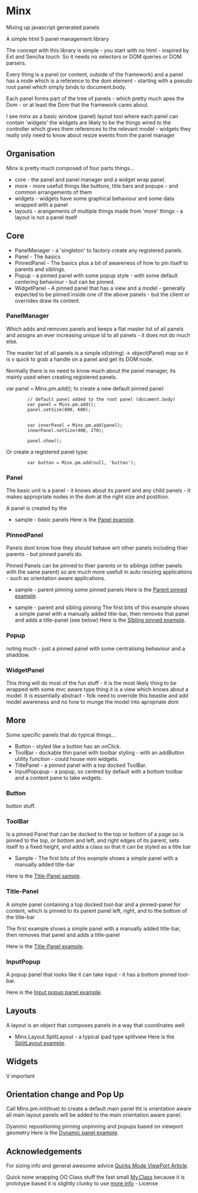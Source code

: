 Minx
====

Mixing up javascript generated panels

A simple html 5 panel management library

The concept with this library is simple - you start with no html - inspired by Ext and Sencha touch.
So it needs no selectors or DOM queries or DOM parsers.

Every thing is a panel (or content, outside of the framework) and a panel has a node which is a reference to the dom element - starting with a pseudo root panel which simply binds to document.body.

Each panel forms part of the tree of panels - which pretty much apes the Dom - or at least the Dom that the framework cares about. 

I see minx as a basic window (panel) layout tool where each panel can contain 'widgets' the widgets are likely to be the things wired to  the controller which gives them references to the relevant model - widgets they really only need to know about resize events from the panel manager


Organisation
------------

Minx is pretty much composed of four parts things...

*  core 		- the panel and panel manager and a widget wrap panel. 	
*  more 		- more usefull things like buttons, title bars and popups - and common arrangements of them
*  widgets     - widgets have some graphical behaviour and some data wrapped with a panel
*  layouts		- arangements of multiple things made from 'more' things - a layout is not a panel itself


Core
----
*  PanelManager - a 'singleton' to factory create any registered panels.
*  Panel      	- The basics
*  PinnedPanel  - The basics plus a bit of awareness of how to pin itself to parents and siblings.
*  Popup        - a pinned panel with some popup style - with some default centering behaviour - but can be pinned.
*  WidgetPanel  - A pinned panel that has a view and a model - generally expected to be pinned inside one of the above panels - but the client or overrides draw its content.


### PanelManager ### 

Which adds and removes panels and keeps a flat master list of all panels and assigns an ever increasing unique id to all panels - it does not do much else.

The master list of all panels is a simple id(string) -> object(Panel) map so it is v quick to grab a handle on a panel and get its DOM node.

Normally there is no need to know much about the panel manager, its mainly used when creating registered panels.

var panel = Minx.pm.add();  to create a new default pinned panel:

			// default panel added to the root panel (document.body)
			var panel = Minx.pm.add();
			panel.setSize(800, 600);

            
            var innerPanel = Minx.pm.add(panel);
            innerPanel.setSize(400, 270);

            panel.show();

Or create a registered panel type:

			var button = Minx.pm.add(null, 'button');


### Panel ###

The basic unit is a panel - it knows about its parent and any child panels - it makes appropriate nodes in the dom at the right size and postition.

A panel is created by the 

* sample - basic panels
Here is the [Panel example](http://mtk-play.appspot.com/stuff/html5.html).


### PinnedPanel ### 

Panels dont know how they should behave wrt other panels including thier parents - but pinned panels do.

Pinned Panels can be pinned to thier parents or to siblings (other panels with the same parent) so are much more usefull in auto resizing applications - such as orientation aware applications.

* sample - parent pinning
some pinned panels
Here is the [Parent pinned example](http://mtk-play.appspot.com/stuff/html6.html).

* sample - parent and sibling pinning
The first bits of this example shows a simple panel with a manually added title-bar, then removes that panel and adds a title-panel (see below)
Here is the [Sibling pinned example](http://mtk-play.appspot.com/stuff/html7.html).


### Popup ###
noting much - just a pinned panel with some centralising behaviour and a shaddow.


### WidgetPanel ###

This thing will do most of the fun stuff - it is the most likely thing to be wrapped with some mvc aware type thing it is a view which knows about a model.
It is essentially abstract - folk need to override this beastie and add model awareness and no how to munge the model into apropriate dom


More
----

Some specific panels that do typical things...

*  Button       - styled like a button has an onClick.
*  ToolBar    	- dockable thin panel with toolbar styling - with an addButton utility function - could house mini widgets.
*  TitlePanel   - a pinned panel with a top docked ToolBar.
*  InputPopupup - a popup, so centred by default with a bottom toolbar and a content pane to take widgets.


### Button ###

button stuff.


### ToolBar ### 


Is a pinned Panel that can be docked to the top or bottom of a page so is pinned to the top, or bottom and left, and right edges of its parent, sets itself to a fixed height, and adds a class so that it can be styled as a title bar

* Sample - The first bits of this example shows a simple panel with a manually added title-bar

Here is the [Title-Panel sample](http://mtk-play.appspot.com/stuff/html8.html).


### Title-Panel ###

A simple panel containing a top docked tool-bar and a pinned-panel for content, which is pinned to its parent panel left, right, and to the bottom of the title-bar


The first example shows a simple panel with a manually added title-bar, then removes that panel and adds a title-panel

Here is the [Title-Panel example](http://mtk-play.appspot.com/stuff/html8.html).


### InputPopup ###

A popup panel that looks like it can take input - it has a bottom pinned tool-bar.

Here is the [Input popup panel example](http://mtk-play.appspot.com/stuff/html9-a.html).



Layouts
-------

A layout is an object that composes panels in a way that coordinates well

* Minx.Layout.SplitLayout - a typical ipad type splitview
Here is the [SplitLayout example](http://mtk-play.appspot.com/stuff/html10.html).


Widgets
-------

V important


Orientation change and Pop Up
-----------------------------
Call Minx.pm.init(true) to create a default main panel tht is orientation aware all main layout panels will be added to the main orientation aware panel.

Dyanmic repositioning pinning unpinning and popups based on viewport geometry
Here is the [Dynamic panel example](http://mtk-play.appspot.com/stuff/html9.html).







Acknowledgements
----------------

For sizing info and general awesome advice  [Quirks Mode ViewPort Article](http://www.quirksmode.org/mobile/viewports.html).

Quick none wrapping OO Class stuff the fast small [My.Class](https://github.com/jiem/my-class) because it is prototype based it is slightly clunky to use [more info](http://myjs.fr/my-class/) - License

